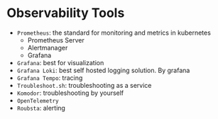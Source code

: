 # Observability Tools

- `Prometheus`: the standard for monitoring and metrics in kubernetes
  - Prometheus Server
  - Alertmanager
  - Grafana
- `Grafana`: best for visualization
- `Grafana Loki`: best self hosted logging solution. By grafana
- `Grafana Tempo`: tracing
- `Troubleshoot.sh`: troubleshooting as a service
- `Komodor`: troubleshooting by yourself
- `OpenTelemetry`
- `Roubsta`: alerting
